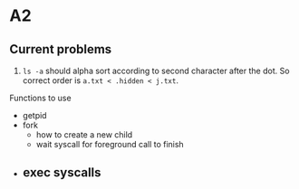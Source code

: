 # A2

## Current problems

1. `ls -a` should alpha sort according to second character after the dot. So correct order is `a.txt < .hidden < j.txt`. 

Functions to use

- getpid
- fork
  - how to create a new child
  - wait syscall for foreground call to finish
- exec syscalls
  - 